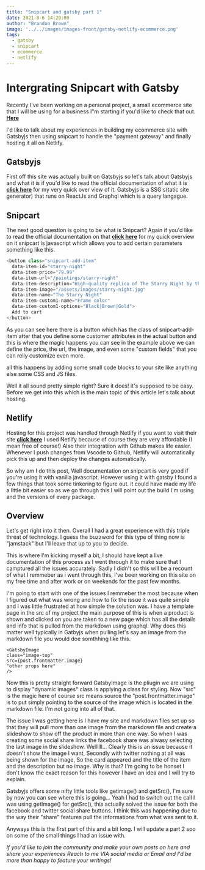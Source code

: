 ```yaml
---
title: "Snipcart and gatsby part 1"
date: 2021-8-6 14:20:00
author: "Brandon Brown"
image: '../../images/images-front/gatsby-netlify-ecommerce.png'
tags:
  - gatsby
  - snipcart
  - ecommerce
  - netlify
---
```


# Intergrating Snipcart with Gatsby 

Recently I've been working on a personal project, a small ecommerce site that I will be using for a business I"m starting if you'd like to check that out. **[Here](https://inkdera.com)**

I'd like to talk about my experiences in building my ecommerce site with Gatsbyjs then using snipcart to handle the "payment gateway" and finally hosting it all on Netlify.

## Gatsbyjs

First off this site was actually built on Gatsbyjs so let's talk about Gatsbyjs and what it is if you'd like to read the official documentation of what it is **[click here](https://gatsbyjs.com)** for my very quick over view of it. Gatsbyjs is a SSG s(tatic site generator) that runs on ReactJs and Graphql which is a query langague. 

## Snipcart

The next good question is going to be what is Snipcart? Again if you'd like to read the official documentation on that **[click here](https://snipcart.com)** for my quick overview on it snipcart is javascript which allows you to add certain parameters something like this.

```js
<button class="snipcart-add-item"
  data-item-id="starry-night"
  data-item-price="79.99"
  data-item-url="/paintings/starry-night"
  data-item-description="High-quality replica of The Starry Night by the Dutch post-impressionist painter Vincent van Gogh."
  data-item-image="/assets/images/starry-night.jpg"
  data-item-name="The Starry Night"
  data-item-custom1-name="Frame color"
  data-item-custom1-options="Black|Brown|Gold">
  Add to cart
</button>
```

As you can see here there is a button which has the class of snipcart-add-item after that you define some customer attributes in the actual button and this is where the magic happens you can see in the example above we can define the price, the url, the image, and even some "custom fields" that you can relly customize even more.

all this happens by adding some small code blocks to your site like anything else some CSS and JS files.

Well it all sound pretty simple right? Sure it does! it's supposed to be easy. Before we get into this which is the main topic of this article let's talk about hosting.

## Netlify

Hosting for this project was handled through Netlify if you want to visit their site **[click here](https://netlify.com)** I used Netlify because of course they are very affordable (I mean free of course!) Also their integratiion with Github makes life easier. Whenever I push changes from Vscode to Github, Netlify will automatically pick this up and then deploy the changes automatically. 

So why am I do this post, Well documentation on snipcart is very good if you're using it with vanilla javascript. However using it with gatsby I found a few things that took some tinkering to figure out. it could have made my life a little bit easier so as we go through this I will point out the build I'm using and the versions of every package. 

## Overview

Let's get right into it then. Overall I had a great experience with this triple threat of technology. I guess the buzzword for this type of thing now is "jamstack" but I'll leave that up to you to decide.

This is where I'm kicking myself a bit, I should have kept a live documentation of this process as I went through it to make sure that I camptured all the issues accurately. Sadly I didn't so this will be a recount of what I remmeber as i went through this, I've been working on this site on my free time and after work or on weekends for the past few months. 

I'm going to start with one of the issues I remmeber the most because when I figured out what was wrong and how to fix the issue it was quite simple and I was little frustrated at how simple the solution was. I have a template page in the src of my project the main purpose of this is when a product is shown and clicked on you are taken to a new page which has all the details and info that is pulled from the markdown using graphql. Why does this matter well typically in Gatbyjs when pulling let's say an image from the markdown file you would doe somthhing like this. 

```
<GatsbyImage 
class="image-top"
src={post.frontmatter.image}
"other props here"
/>
```

Now this is pretty straight forward GatsbyImage is the pliugin we are using to display "dynamic images" class is applying a class for styling. Now "src" is the magic here of course src means source the "post.frontmatter.image" is to put simply pointing to the source of the image which is located in the markdown file. I'm not going into all of that.

The issue I was getting here is I have my site and markdown files set up so that they will pull more than one image from the markdown file and create a slideshow to show off the product in more than one way. So when I was creating some social share links the facebook share was alwasy selecting the last image in the slideshow. Wellllll... Clearly this is an issue because it doesn't show the image I want, Secondly with twitter nothing at all was being shown for the image, So the card appeared and the title of the item and the description but no image. Why is that? I'm going to be honset I don't know the exact reason for this however I have an idea and I will try to explain.

Gatsbyjs offers some nifty little tools like getimage() and getSrc(), I'm sure by now you can see where this is going... Yeah I had to switch out the call I was using getImage() for getSrc(), this actually solved the issue for both the facebook and twitter social share buttons. I think this was happening due to the way their "share" features pull the informations from what was sent to it.

Anyways this is the first part of this and a bit long. I will update a part 2 soo on some of the small things I had an issue with. 

*If you'd like to join the community and make your own posts on here and share your experiences Reach to me VIA social media or Email and I'd be more than happy to feature your writings!*






